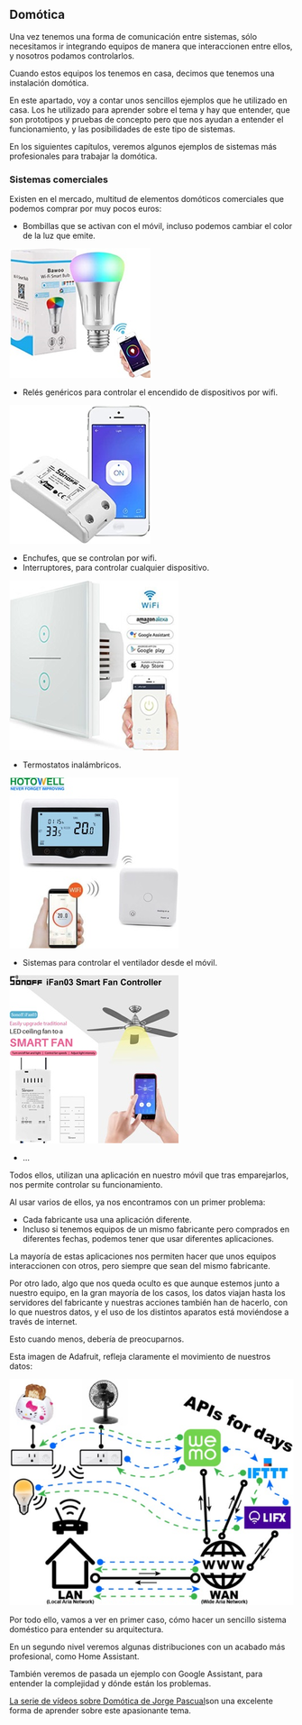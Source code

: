 ## Domótica

Una vez tenemos una forma de comunicación entre sistemas, sólo necesitamos ir integrando equipos de manera que interaccionen entre ellos, y nosotros podamos controlarlos.

Cuando estos equipos los tenemos en casa, decimos que tenemos una instalación domótica.

En este apartado, voy a contar unos sencillos ejemplos que he utilizado en casa. Los he utilizado para aprender sobre el tema y hay que entender, que son prototipos y pruebas de concepto pero que nos ayudan a entender el funcionamiento, y las posibilidades de este tipo de sistemas.

En los siguientes capítulos, veremos algunos ejemplos de sistemas más profesionales para trabajar la domótica.

### Sistemas comerciales

Existen en el mercado, multitud de elementos domóticos comerciales que podemos comprar por muy pocos euros:

* Bombillas que se activan con el móvil, incluso podemos cambiar el color de la luz que emite.

![Bombilla Inteligente](./images/bombillaInteligente_reducida_250.jpg)

* Relés genéricos para controlar el encendido de dispositivos por wifi.

![Relé Sonoff](./images/sonoff_reducida_250.jpg)

* Enchufes, que se controlan por wifi.
* Interruptores, para controlar cualquier dispositivo.

![Interruptor Wifi](./images/41Kw-b1FimL_reducida_300.jpg)

* Termostatos inalámbricos.

![Termostato Wifi](./images/en-HTW-31-WKT19-WF--1-reducida_300.jpg)

* Sistemas para controlar el ventilador desde el móvil.

![Control Ventilador](./images/ControlVentilador_reducida_300.jpg)

* ...

Todos ellos, utilizan una aplicación en nuestro móvil que tras emparejarlos, nos permite controlar su funcionamiento. 

Al usar varios de ellos, ya nos encontramos con un primer problema:

* Cada fabricante usa una aplicación diferente.
* Incluso si tenemos equipos de un mismo fabricante pero comprados en diferentes fechas, podemos tener que usar diferentes aplicaciones.

La mayoría de estas aplicaciones nos permiten hacer que unos equipos interaccionen con otros, pero siempre que sean del mismo fabricante.

Por otro lado, algo que nos queda oculto es que aunque estemos junto a nuestro equipo, en la gran mayoría de los casos, los datos viajan hasta los servidores del fabricante y nuestras acciones también han de hacerlo, con lo que nuestros datos, y el uso de los distintos aparatos está moviéndose a través de internet. 

Esto cuando menos, debería de preocuparnos.

Esta imagen de Adafruit, refleja claramente el movimiento de nuestros datos:

![Diferentes APIs en IOT](./images/internet_of_things___iot_Network_APIs_reducida_400.jpg)

Por todo ello, vamos a ver en primer caso, cómo hacer un sencillo sistema doméstico para entender su arquitectura.

En un segundo nivel veremos algunas distribuciones con un acabado más profesional, como Home Assistant.

También veremos de pasada un ejemplo con Google Assistant, para entender la complejidad y dónde están los problemas.

[La serie de vídeos sobre Domótica de Jorge Pascual](https://www.youtube.com/watch?v=IQLFgVg4TjM&list=PLFe_vhJmgS_51XlV_a5Atl1Re4fJA_b-d)son una excelente forma de aprender sobre este apasionante tema.

